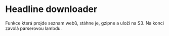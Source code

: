 # Headline downloader
Funkce která projde seznam webů, stáhne je, gzipne a uloží na S3. Na konci zavolá parserovou lambdu.

